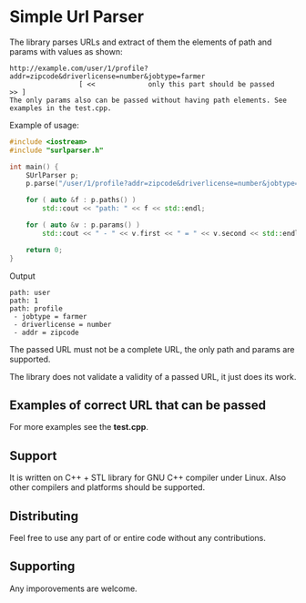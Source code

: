 # Simple Url Parser

The library parses URLs and extract of them the elements of path and params with values as shown:
```
http://example.com/user/1/profile?addr=zipcode&driverlicense=number&jobtype=farmer
                 [ <<             only this part should be passed              >> ]
The only params also can be passed without having path elements. See examples in the test.cpp.
```
Example of usage:
```c++
#include <iostream>
#include "surlparser.h"

int main() {
    SUrlParser p;
    p.parse("/user/1/profile?addr=zipcode&driverlicense=number&jobtype=farmer");

    for ( auto &f : p.paths() )
        std::cout << "path: " << f << std::endl;

    for ( auto &v : p.params() )
        std::cout << " - " << v.first << " = " << v.second << std::endl;

    return 0;
}
```
Output
```
path: user
path: 1
path: profile
 - jobtype = farmer
 - driverlicense = number
 - addr = zipcode
```
The passed URL must not be a complete URL, the only path and params are supported.

The library does not validate a validity of a passed URL, it just does its work.

## Examples of correct URL that can be passed

For more examples see the **test.cpp**.

## Support
It is written on C++ + STL library for GNU C++ compiler under Linux. Also other compilers and platforms should be supported.

## Distributing
Feel free to use any part of or entire code without any contributions.

## Supporting
Any imporovements are welcome.

